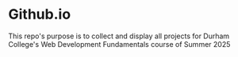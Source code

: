 # Github.io
This repo's purpose is to collect and display all projects for Durham College's Web Development Fundamentals course of Summer 2025
